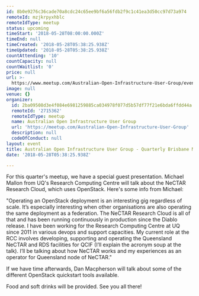 ```yaml
---
id: 8b0e9276c36cade70a8cdc24c65ee9bf6a56fdb2f9c1c41ea3d50cc97d73a974
remoteId: mzjkrpyxhblc
remoteIdType: meetup
status: upcoming
timeStart: '2018-05-28T08:00:00.000Z'
timeEnd: null
timeCreated: '2018-05-28T05:38:25.938Z'
timeUpdated: '2018-05-28T05:38:25.938Z'
countAttending: '10'
countCapacity: null
countWaitlist: '0'
price: null
url: >-
  https://www.meetup.com/Australian-Open-Infrastructure-User-Group/events/248516175/
image: null
venue: {}
organizer:
  id: 2ba09508d3e4f084e6981259885ca034978f077d5b57df77f21e6bda6ffdd44a
  remoteId: '2715362'
  remoteIdType: meetup
  name: Australian Open Infrastructure User Group
  url: 'https://meetup.com/Australian-Open-Infrastructure-User-Group'
  description: null
  codeOfConduct: null
layout: event
title: Australian Open Infrastructure User Group - Quarterly Brisbane Meetup
date: '2018-05-28T05:38:25.938Z'

---
```

<p>For this quarter's meetup, we have a special guest presentation. Michael Mallon from UQ's Research Computing Centre will talk about the NeCTAR Research Cloud, which uses OpenStack. Here's some info from Michael:</p> <p>"Operating an OpenStack deployment is an interesting gig regardless of scale. It’s especially interesting when other organisations are also operating the same deployment as a federation. The NeCTAR Research Cloud is all of that and has been running continuously in production since the Diablo release. I have been working for the Research Computing Centre at UQ since 2011 in various devops and support capacities. My current role at the RCC involves developing, supporting and operating the Queensland NeCTAR and RDS facilities for QCIF (I’ll explain the acronym soup at the talk). I’ll be talking about how NeCTAR works and my experiences as an operator for Queensland node of NeCTAR."</p> <p>If we have time afterwards, Dan Macpherson will talk about some of the different OpenStack quickstart tools available.</p> <p>Food and soft drinks will be provided. See you all there!</p>
